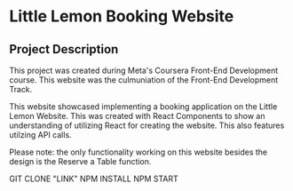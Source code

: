 # Little Lemon Booking Website

## Project Description

This project was created during Meta's Coursera Front-End Development course. 
This website was the culmuniation of the Front-End Development Track.

This website showcased implementing a booking application on the Little Lemon Website. This was created with React Components to show an understanding of utilizing React for creating the website. This also features utilzing API calls.

Please note: the only functionality working on this website besides the design is the Reserve a Table function.


GIT CLONE "LINK"
NPM INSTALL
NPM START
